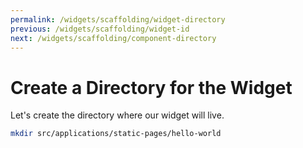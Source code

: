 ```yaml
---
permalink: /widgets/scaffolding/widget-directory
previous: /widgets/scaffolding/widget-id
next: /widgets/scaffolding/component-directory
---
```


# Create a Directory for the Widget

Let's create the directory where our widget will live.

```sh
mkdir src/applications/static-pages/hello-world
```
